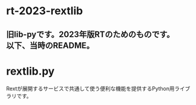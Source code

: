 # rt-2023-rextlib
旧lib-pyです。2023年版RTのためのものです。  
以下、当時のREADME。
---
# rextlib.py
Rextが展開するサービスで共通して使う便利な機能を提供するPython用ライブラリです。